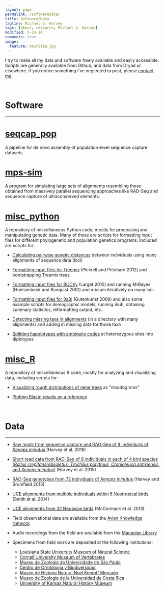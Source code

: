 ```yaml
---
layout: page
permalink: /softwaredata/
title: Software/Data
tagline: Michael G. Harvey
tags: [about, research, Michael G. Harvey]
modified: 5-20-14
comments: true
image:
  feature: mauritia.jpg
---
```


I try to make all my data and software freely available and easily accessible. Scripts are generally available from Github, and data from Dryad or elsewhere. If you notice something I've neglected to post, please <a href="mailto:mgh272@gmail.com" target="_blank">contact me</a>.

<br />

# Software

***

# <a href="https://github.com/mgharvey/seqcap_pop" target="_blank">seqcap_pop</a>

A pipeline for de novo assembly of population-level sequence capture datasets.

# <a href="https://github.com/mgharvey/mps-sim" target="_blank">mps-sim</a>

A program for simulating large sets of alignments resembling those obtained from massively parallel sequencing approaches like RAD-Seq and sequence capture of ultraconserved elements.

# <a href="https://github.com/mgharvey/misc_python" target="_blank">misc_python</a>

A repository of miscellaneous Python code, mostly for processing and manipulating genetic data. Many of these are scripts for formatting input files for different phylogenetic and population genetics programs. Included are scripts for:

* <a href="https://github.com/mgharvey/misc_python/blob/master/bin/mean_distances_from_alignments.py" target="_blank">Calculating pairwise genetic distances</a> between individuals using many alignments of sequence data (loci)

* <a href="https://github.com/mgharvey/misc_python/tree/master/bin/TreeMix" target="_blank">Formatting input files for Treemix</a> (Pickrell and Pritchard 2012) and bootstrapping Treemix trees

* <a href="https://github.com/mgharvey/misc_python/tree/master/bin/BUCKy" target="_blank">Formatting input files for BUCKy</a> (Larget 2010) and running MrBayes (Huelsenbeck and Ronquist 2001) and mbsum iteratively on many loci

* <a href="https://github.com/mgharvey/misc_python/tree/master/bin/dadi" target="_blank">Formatting input files for ∂a∂i</a> (Gutenkunst 2009) and also some example scripts for demographic models, running ∂a∂i, obtaining summary statistics, reformatting output, etc.

* <a href="https://github.com/mgharvey/misc_python/blob/master/bin/fill_in_missing_taxa.py" target="_blank">Detecting missing taxa in alignments</a> (in a directory with many alignments) and adding in missing data for those taxa

* <a href="https://github.com/mgharvey/misc_python/blob/master/bin/split_diplotypes_from_nexus.py" target="_blank">Splitting hapolotypes with ambiguity codes</a> at heterozygous sites into diplotypes

# <a href="https://github.com/mgharvey/misc_R" target="_blank">misc_R</a>

A repository of miscellaneous R code, mostly for analyzing and visualizing data, including scripts for:

* <a href="https://github.com/mgharvey/misc_R/blob/master/R/cloudogram.R" target="_blank">Visualizing rough distributions of gene trees</a> as "cloudograms"

* <a href="https://github.com/mgharvey/misc_R/blob/master/R/map_results_plot.R" target="_blank">Plotting Blastn results on a reference</a>

<br />

# Data

***

* <a href="http://datadryad.org/resource/doi:10.5061/dryad.604b8" target="_blank">Raw reads from sequence capture and RAD-Seq of 8 individuals of *Xenops minutus* </a>(Harvey et al. 2016)

* <a href="http://www.ncbi.nlm.nih.gov/bioproject/PRJNA280209" target="_blank">Short read data from RAD-Seq of 8 individuals in each of 4 bird species (*Rallus crepitans/obsoletus*, *Trochilus polytmus*, *Cranioleuca antisiensis*, and *Xenops minutus*)</a> (Harvey et al. 2015)

* <a href="http://datadryad.org/resource/doi:10.5061/dryad.3j0b1" target="_blank">RAD-Seq genotypes from 72 individuals of *Xenops minutus* </a>(Harvey and Brumfield 2015)

* <a href="http://datadryad.org/resource/doi:10.5061/dryad.qm4j1" target="_blank">UCE alignments from multiple individuals within 5 Neotropical birds</a> (Smith et al. 2014)

* <a href="http://datadryad.org/resource/doi:10.5061/dryad.sd080" target="_blank">UCE alignments from 32 Neoavian birds</a> (McCormack et al. 2013)

* Field observational data are available from the <a href="http://www.avianknowledge.net/" target="_blank">Avian Knowledge Network</a>

* Audio recordings from the field are available from the <a href="http://macaulaylibrary.org/search?recordist=harvey+michael&recordist_id=1450" target="_blank">Macaulay Library</a>

* Specimens from field work are deposited at the following institutions:
    - <a href="http://appl003.lsu.edu/natsci/lmns.nsf/index" target="_blank">Louisiana State University Museum of Natural Science</a>   
    - <a href="http://www.cumv.cornell.edu/" target="_blank">Cornell University Museum of Vertebrates</a>   
    - <a href="http://www.mz.usp.br/" target="_blank">Museu de Zoologia da Universidade de São Paulo</a>  
    - <a href="http://www.corbidi.org/" target="_blank">Centro de Ornitología y Biodiversidad</a>
    - <a href="http://museonoelkempff.org/sitio/index.html" target="_blank">Museo de Historia Natural Noel Kempff Mercado</a>
    - <a href="http://museo.biologia.ucr.ac.cr/" target="_blank">Museo de Zoología de la Universidad de Costa Rica</a>  
    - <a href="http://naturalhistory.ku.edu/" target="_blank">University of Kansas Natural History Museum</a>
